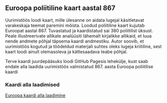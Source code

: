 ## Euroopa poliitiline kaart aastal 867

Uurimistöös loodi kaart, mille ülesanne on aidata lugejal käsitletavat varakeskaja teemat paremini mõista. Loodud poliitiline kaart kujutab Euroopat aastal 867. Tuvastatud ja kaardistatud sai 380 poliitilist üksust. Peale illustreerivate allikate analüüsiti lähemalt  kirjalikke allikaid, et luua nende andmete põhjal täpsema kaardi andmestiku. Autor soovib, et uurimistöös kogutud ja töödeldud materjali suhtes oleks lugeja kriitiline, sest kaart loodi ainult olemasoleva ja kättesaadava teabe põhjal. 

Terve kaardi juurdepääsuks loodi GitHub Pagesis lehekülje, kust saab endale alla laadida uurimistöös valmistatud 867. aasta Euroopa poliitilise kaardi

### Kaardi alla laadimised

<a href="https://github.com/reiotrv/Aasta-867/blob/main/Euroopa kaart.pdf" target="_blank">Euroopa kaardi alla laadimine</a>
